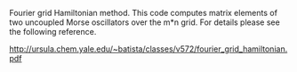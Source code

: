 Fourier grid Hamiltonian method.
This code computes matrix elements of two uncoupled Morse oscillators over the m*n grid.
For details please see the following reference.

http://ursula.chem.yale.edu/~batista/classes/v572/fourier_grid_hamiltonian.pdf
